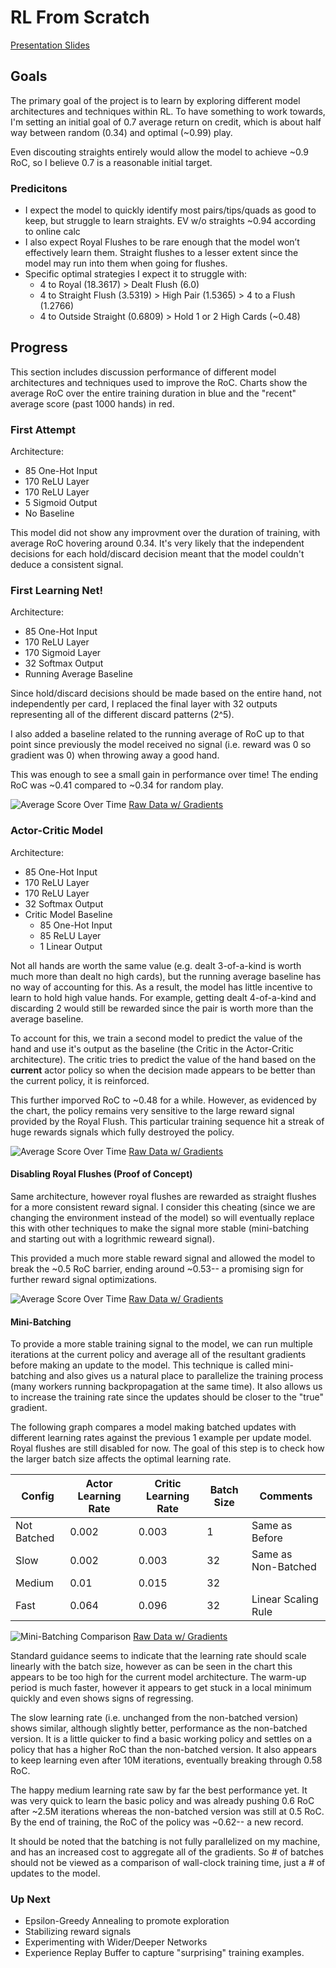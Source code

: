 # RL From Scratch

[Presentation Slides](https://docs.google.com/presentation/d/1IUyrTFRdHuy7-9HdpjYNgKBUNqm9e63cofNO57oQLZE/edit?pli=1)

## Goals

The primary goal of the project is to learn by exploring different model architectures and techniques within RL. To have something to work towards, I'm setting an initial goal of 0.7 average return on credit, which is about half way between random (0.34) and optimal (~0.99) play.

Even discouting straights entirely would allow the model to achieve ~0.9 RoC, so I believe 0.7 is a reasonable initial target.

### Predicitons
* I expect the model to quickly identify most pairs/tips/quads as good to keep, but struggle to learn straights.
EV w/o straights ~0.94 according to online calc
* I also expect Royal Flushes to be rare enough that the model won’t effectively learn them. Straight flushes to a lesser extent since the model may run into them when going for flushes.
* Specific optimal strategies I expect it to struggle with:
    * 4 to Royal (18.3617) > Dealt Flush (6.0)
    * 4 to Straight Flush (3.5319) > High Pair (1.5365) > 4 to a Flush (1.2766)
    * 4 to Outside Straight (0.6809) > Hold 1 or 2 High Cards (~0.48)


## Progress

This section includes discussion performance of different model architectures and techniques used to improve the RoC. Charts show the average RoC over the entire training duration in blue and the "recent" average score (past 1000 hands) in red.

### First Attempt

Architecture:
* 85 One-Hot Input
* 170 ReLU Layer
* 170 ReLU Layer
* 5 Sigmoid Output
* No Baseline

This model did not show any improvment over the duration of training, with average RoC hovering around 0.34. It's very likely that the independent decisions for each hold/discard decision meant that the model couldn't deduce a consistent signal.

### First Learning Net!

Architecture:
* 85 One-Hot Input
* 170 ReLU Layer
* 170 Sigmoid Layer
* 32 Softmax Output
* Running Average Baseline

Since hold/discard decisions should be made based on the entire hand, not independently per card, I replaced the final layer with 32 outputs representing all of the different discard patterns (2^5).

I also added a baseline related to the running average of RoC up to that point since previously the model received no signal (i.e. reward was 0 so gradient was 0) when throwing away a good hand.

This was enough to see a small gain in performance over time! The ending RoC was ~0.41 compared to ~0.34 for random play.

![Average Score Over Time](charts/85-170(Sig)-170(Sig)-32(Soft),%20Running%20Average%20Baseline,%20Score%20Over%20Time.png)
[Raw Data w/ Gradients](https://docs.google.com/spreadsheets/d/1hgVxpTN4HSozA5atwxwJeUB12rAeBXeNlqrY5FWYnmc/edit?gid=588975011#gid=588975011)

### Actor-Critic Model

Architecture:
* 85 One-Hot Input
* 170 ReLU Layer
* 170 ReLU Layer
* 32 Softmax Output
* Critic Model Baseline
    * 85 One-Hot Input
    * 85 ReLU Layer
    * 1 Linear Output

Not all hands are worth the same value (e.g. dealt 3-of-a-kind is worth much more than dealt no high cards), but the running average baseline has no way of accounting for this. As a result, the model has little incentive to learn to hold high value hands. For example, getting dealt 4-of-a-kind and discarding 2 would still be rewarded since the pair is worth more than the average baseline.

To account for this, we train a second model to predict the value of the hand and use it's output as the baseline (the Critic in the Actor-Critic architecture). The critic tries to predict the value of the hand based on the **current** actor policy so when the decision made appears to be better than the current policy, it is reinforced.

This further imporved RoC to ~0.48 for a while. However, as evidenced by the chart, the policy remains very sensitive to the large reward signal provided by the Royal Flush. This particular training sequence hit a streak of huge rewards signals which fully destroyed the policy.

![Average Score Over Time](charts/85-170(Sig)-170(Sig)-32(Soft),%20Critic%20Network%20Baseline,%20Score%20Over%20Time.png)
[Raw Data w/ Gradients](https://docs.google.com/spreadsheets/d/1j_1QpUa8SVRHx2bL5Kh3pwB7eZNJ_zFBZtb3u2vzCMM/edit?gid=1049217317#gid=1049217317)

#### Disabling Royal Flushes (Proof of Concept)

Same architecture, however royal flushes are rewarded as straight flushes for a more consistent reward signal. I consider this cheating (since we are changing the environment instead of the model) so will eventually replace this with other techniques to make the signal more stable (mini-batching and starting out with a logrithmic reweard signal).

This provided a much more stable reward signal and allowed the model to break the ~0.5 RoC barrier, ending around ~0.53-- a promising sign for further reward signal optimizations.

![Average Score Over Time](charts/85-170(Sig)-170(Sig)-32(Soft),%20Critic%20Network%20Baseline,%20Score%20Over%20Time%20(Disabled%20Royal%20Flush).png)
[Raw Data w/ Gradients](https://docs.google.com/spreadsheets/d/1bjb3qHKBfUTXn8QfzdyFB1FvXzHEB-JoWbKcmvbBGQA/edit?gid=767602707#gid=767602707)

#### Mini-Batching

To provide a more stable training signal to the model, we can run multiple iterations at the current policy and average all of the resultant gradients before making an update to the model. This technique is called mini-batching and also gives us a natural place to parallelize the training process (many workers running backpropagation at the same time). It also allows us to increase the training rate since the updates should be closer to the "true" gradient.

The following graph compares a model making batched updates with different learning rates against the previous 1 example per update model. Royal flushes are still disabled for now. The goal of this step is to check how the larger batch size affects the optimal learning rate.

|Config|Actor Learning Rate|Critic Learning Rate|Batch Size|Comments|
|---|---|---|---|---|
|Not Batched|0.002|0.003|1|Same as Before|
|Slow|0.002|0.003|32|Same as Non-Batched|
|Medium|0.01|0.015|32||
|Fast|0.064|0.096|32|Linear Scaling Rule|

![Mini-Batching Comparison](charts/BatchedLearningRates.png)
[Raw Data w/ Gradients](https://docs.google.com/spreadsheets/d/1EorHLowmUdgoqkkb9dlHFj2QPbyIkK0py8ujFtGrWtY/edit?gid=0#gid=0)

Standard guidance seems to indicate that the learning rate should scale linearly with the batch size, however as can be seen in the chart this appears to be too high for the current model architecture. The warm-up period is much faster, however it appears to get stuck in a local minimum quickly and even shows signs of regressing.

The slow learning rate (i.e. unchanged from the non-batched version) shows similar, although slightly better, performance as the non-batched version. It is a little quicker to find a basic working policy and settles on a policy that has a higher RoC than the non-batched version. It also appears to keep learning even after 10M iterations, eventually breaking through 0.58 RoC.

The happy medium learning rate saw by far the best performance yet. It was very quick to learn the basic policy and was already pushing 0.6 RoC after ~2.5M iterations whereas the non-batched version was still at 0.5 RoC. By the end of training, the RoC of the policy was ~0.62-- a new record.

It should be noted that the batching is not fully parallelized on my machine, and has an increased cost to aggregate all of the gradients. So # of batches should not be viewed as a comparison of wall-clock training time, just a # of updates to the model.

### Up Next

* Epsilon-Greedy Annealing to promote exploration
* Stabilizing reward signals
* Experimenting with Wider/Deeper Networks
* Experience Replay Buffer to capture "surprising" training examples.